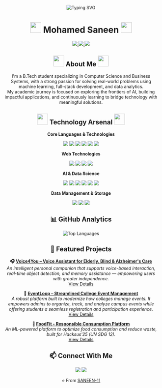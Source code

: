 <p align="center">
  <img src="https://readme-typing-svg.demolab.com?font=Fira+Code&size=28&pause=1000&color=00BFFF&width=600&lines=Welcome+to+my+GitHub+profile!;AI+Enthusiast+%7C+Full-Stack+Developer+%7C+Researcher;Let's+build+the+future+together!" alt="Typing SVG" />
</p>

<h1 align="center">
  <img src="https://media.giphy.com/media/hvRJCLFzcasrR4ia7z/giphy.gif" width="35">
  Mohamed Saneen
  <img src="https://media.giphy.com/media/hvRJCLFzcasrR4ia7z/giphy.gif" width="35">
</h1>

<p align="center">
  <a href="https://github.com/SANEEN-11">
    <img src="https://img.shields.io/badge/GitHub-Follow-181717?style=for-the-badge&logo=github&logoColor=white">
  </a>
  <a href="https://www.linkedin.com/in/mohamed-saneen/">
    <img src="https://img.shields.io/badge/LinkedIn-Connect-0077B5?style=for-the-badge&logo=linkedin&logoColor=white">
  </a>
  <a href="mailto:mohamedsaneenxd@gmail.com">
    <img src="https://img.shields.io/badge/Email-Contact-D14836?style=for-the-badge&logo=gmail&logoColor=white">
  </a>
</p>

<h2 align="center">
  <img src="https://media.giphy.com/media/L1R1tvI9svkIWwpVYr/giphy.gif" width="35">
  About Me
  <img src="https://media.giphy.com/media/L1R1tvI9svkIWwpVYr/giphy.gif" width="35">
</h2>

<p align="center">
  I'm a B.Tech student specializing in Computer Science and Business Systems, with a strong passion for solving real-world problems using machine learning, full-stack development, and data analytics.<br>
  My academic journey is focused on exploring the frontiers of AI, building impactful applications, and continuously learning to bridge technology with meaningful solutions.
</p>

<h2 align="center">
  <img src="https://media.giphy.com/media/iY8CRBdQXODJSCERIr/giphy.gif" width="35">
  Technology Arsenal
  <img src="https://media.giphy.com/media/iY8CRBdQXODJSCERIr/giphy.gif" width="35">
</h2>

<p align="center"><b>Core Languages & Technologies</b></p>
<p align="center">
  <img src="https://img.shields.io/badge/Python-3776AB?style=for-the-badge&logo=python&logoColor=white">
  <img src="https://img.shields.io/badge/JavaScript-F7DF1E?style=for-the-badge&logo=javascript&logoColor=black">
  <img src="https://img.shields.io/badge/C++-00599C?style=for-the-badge&logo=c%2B%2B&logoColor=white">
  <img src="https://img.shields.io/badge/C-00599C?style=for-the-badge&logo=c&logoColor=white">
  <img src="https://img.shields.io/badge/R-276DC3?style=for-the-badge&logo=r&logoColor=white">
  <img src="https://img.shields.io/badge/HTML5-E34F26?style=for-the-badge&logo=html5&logoColor=white">
</p>

<p align="center"><b>Web Technologies</b></p>
<p align="center">
  <img src="https://img.shields.io/badge/React-20232A?style=for-the-badge&logo=react&logoColor=61DAFB">
  <img src="https://img.shields.io/badge/Node.js-339933?style=for-the-badge&logo=nodedotjs&logoColor=white">
  <img src="https://img.shields.io/badge/Django-092E20?style=for-the-badge&logo=django&logoColor=white">
  <img src="https://img.shields.io/badge/Flask-000000?style=for-the-badge&logo=flask&logoColor=white">
</p>

<p align="center"><b>AI & Data Science</b></p>
<p align="center">
  <img src="https://img.shields.io/badge/OpenCV-5C3EE8?style=for-the-badge&logo=opencv&logoColor=white">
  <img src="https://img.shields.io/badge/YOLOv4-FFBF00?style=for-the-badge&logo=target&logoColor=black">
  <img src="https://img.shields.io/badge/Power%20BI-F2C811?style=for-the-badge&logo=powerbi&logoColor=black">
  <img src="https://img.shields.io/badge/NumPy-013243?style=for-the-badge&logo=numpy&logoColor=white">
  <img src="https://img.shields.io/badge/Pandas-150458?style=for-the-badge&logo=pandas&logoColor=white">
  <img src="https://img.shields.io/badge/Matplotlib-ffffff?style=for-the-badge&logo=matplotlib&logoColor=black">
</p>

<p align="center"><b>Data Management & Storage</b></p>
<p align="center">
  <img src="https://img.shields.io/badge/PostgreSQL-336791?style=for-the-badge&logo=postgresql&logoColor=white">
  <img src="https://img.shields.io/badge/MySQL-4479A1?style=for-the-badge&logo=mysql&logoColor=white">
  <img src="https://img.shields.io/badge/MongoDB-47A248?style=for-the-badge&logo=mongodb&logoColor=white">
</p>

<h2 align="center">📊 GitHub Analytics</h2>

<p align="center">
  <img src="https://github-readme-stats.vercel.app/api/top-langs/?username=SANEEN-11&layout=compact&theme=radical" alt="Top Languages" />
</p>

<h2 align="center">🎯 Featured Projects</h2>

<p align="center">
  <b>🎧 <a href="https://github.com/SANEEN-11/Voice4You">Voice4You – Voice Assistant for Elderly, Blind & Alzheimer's Care</a></b><br>
  <i>An intelligent personal companion that supports voice-based interaction, real-time object detection, and memory assistance — empowering users with greater independence.</i><br>
  <a href="https://github.com/SANEEN-11/Voice4You">View Details</a>
</p>

<p align="center">
  <b>📍 <a href="https://github.com/SANEEN-11/EventLoop">EventLoop – Streamlined College Event Management</a></b><br>
  <i>A robust platform built to modernize how colleges manage events. It empowers admins to organize, track, and analyze campus events while offering students a seamless registration and participation experience.</i><br>
  <a href="https://github.com/SANEEN-11/EventLoop">View Details</a>
</p>

<p align="center">
  <b>🥗 <a href="https://github.com/SANEEN-11/FoodFit">FoodFit - Responsible Consumption Platform</a></b><br>
  <i>An ML-powered platform to optimize food consumption and reduce waste, built for Hacksus'25 (UN SDG 12).</i><br>
  <a href="https://github.com/SANEEN-11/FoodFit">View Details</a>
</p>

<h2 align="center">📫 Connect With Me</h2>

<p align="center">
  <a href="https://www.linkedin.com/in/mohamed-saneen/"><img src="https://img.shields.io/badge/LinkedIn-Connect-blue?logo=linkedin"></a>
  <a href="mailto:mohamedsaneenxd@gmail.com"><img src="https://img.shields.io/badge/Email-Contact-red"></a>
</p>

<p align="center">
  ⭐️ From <a href="https://github.com/SANEEN-11">SANEEN-11</a>
</p>
